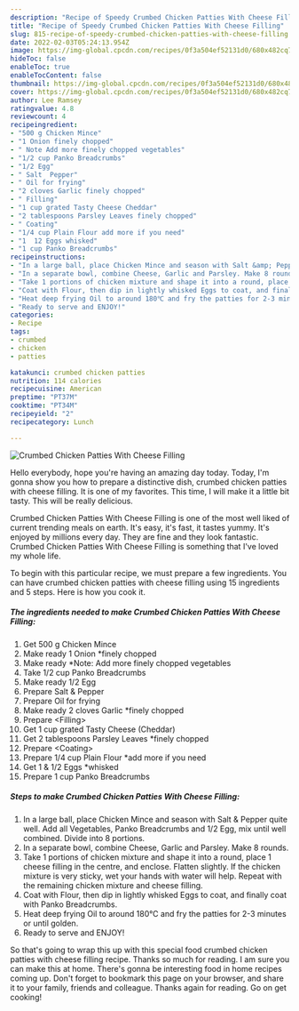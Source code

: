```yaml
---
description: "Recipe of Speedy Crumbed Chicken Patties With Cheese Filling"
title: "Recipe of Speedy Crumbed Chicken Patties With Cheese Filling"
slug: 815-recipe-of-speedy-crumbed-chicken-patties-with-cheese-filling
date: 2022-02-03T05:24:13.954Z
image: https://img-global.cpcdn.com/recipes/0f3a504ef52131d0/680x482cq70/crumbed-chicken-patties-with-cheese-filling-recipe-main-photo.jpg
hideToc: false
enableToc: true
enableTocContent: false
thumbnail: https://img-global.cpcdn.com/recipes/0f3a504ef52131d0/680x482cq70/crumbed-chicken-patties-with-cheese-filling-recipe-main-photo.jpg
cover: https://img-global.cpcdn.com/recipes/0f3a504ef52131d0/680x482cq70/crumbed-chicken-patties-with-cheese-filling-recipe-main-photo.jpg
author: Lee Ramsey
ratingvalue: 4.8
reviewcount: 4
recipeingredient:
- "500 g Chicken Mince"
- "1 Onion finely chopped"
- " Note Add more finely chopped vegetables"
- "1/2 cup Panko Breadcrumbs"
- "1/2 Egg"
- " Salt  Pepper"
- " Oil for frying"
- "2 cloves Garlic finely chopped"
- " Filling"
- "1 cup grated Tasty Cheese Cheddar"
- "2 tablespoons Parsley Leaves finely chopped"
- " Coating"
- "1/4 cup Plain Flour add more if you need"
- "1  12 Eggs whisked"
- "1 cup Panko Breadcrumbs"
recipeinstructions:
- "In a large ball, place Chicken Mince and season with Salt &amp; Pepper quite well. Add all Vegetables, Panko Breadcrumbs and 1/2 Egg, mix until well combined. Divide into 8 portions."
- "In a separate bowl, combine Cheese, Garlic and Parsley. Make 8 rounds."
- "Take 1 portions of chicken mixture and shape it into a round, place 1 cheese filling in the centre, and enclose. Flatten slightly. If the chicken mixture is very sticky, wet your hands with water will help. Repeat with the remaining chicken mixture and cheese filling."
- "Coat with Flour, then dip in lightly whisked Eggs to coat, and finally coat with Panko Breadcrumbs."
- "Heat deep frying Oil to around 180℃ and fry the patties for 2-3 minutes or until golden."
- "Ready to serve and ENJOY!"
categories:
- Recipe
tags:
- crumbed
- chicken
- patties

katakunci: crumbed chicken patties 
nutrition: 114 calories
recipecuisine: American
preptime: "PT37M"
cooktime: "PT34M"
recipeyield: "2"
recipecategory: Lunch

---
```



![Crumbed Chicken Patties With Cheese Filling](https://img-global.cpcdn.com/recipes/0f3a504ef52131d0/680x482cq70/crumbed-chicken-patties-with-cheese-filling-recipe-main-photo.jpg)

Hello everybody, hope you're having an amazing day today. Today, I'm gonna show you how to prepare a distinctive dish, crumbed chicken patties with cheese filling. It is one of my favorites. This time, I will make it a little bit tasty. This will be really delicious.



Crumbed Chicken Patties With Cheese Filling is one of the most well liked of current trending meals on earth. It's easy, it's fast, it tastes yummy. It's enjoyed by millions every day. They are fine and they look fantastic. Crumbed Chicken Patties With Cheese Filling is something that I've loved my whole life.


To begin with this particular recipe, we must prepare a few ingredients. You can have crumbed chicken patties with cheese filling using 15 ingredients and 5 steps. Here is how you cook it.

<!--inarticleads1-->

##### The ingredients needed to make Crumbed Chicken Patties With Cheese Filling:

1. Get 500 g Chicken Mince
1. Make ready 1 Onion *finely chopped
1. Make ready  *Note: Add more finely chopped vegetables
1. Take 1/2 cup Panko Breadcrumbs
1. Make ready 1/2 Egg
1. Prepare  Salt &amp; Pepper
1. Prepare  Oil for frying
1. Make ready 2 cloves Garlic *finely chopped
1. Prepare  &lt;Filling&gt;
1. Get 1 cup grated Tasty Cheese (Cheddar)
1. Get 2 tablespoons Parsley Leaves *finely chopped
1. Prepare  &lt;Coating&gt;
1. Prepare 1/4 cup Plain Flour *add more if you need
1. Get 1 &amp; 1/2 Eggs *whisked
1. Prepare 1 cup Panko Breadcrumbs




<!--inarticleads2-->

##### Steps to make Crumbed Chicken Patties With Cheese Filling:

1. In a large ball, place Chicken Mince and season with Salt &amp; Pepper quite well. Add all Vegetables, Panko Breadcrumbs and 1/2 Egg, mix until well combined. Divide into 8 portions.
1. In a separate bowl, combine Cheese, Garlic and Parsley. Make 8 rounds.
1. Take 1 portions of chicken mixture and shape it into a round, place 1 cheese filling in the centre, and enclose. Flatten slightly. If the chicken mixture is very sticky, wet your hands with water will help. Repeat with the remaining chicken mixture and cheese filling.
1. Coat with Flour, then dip in lightly whisked Eggs to coat, and finally coat with Panko Breadcrumbs.
1. Heat deep frying Oil to around 180℃ and fry the patties for 2-3 minutes or until golden.
1. Ready to serve and ENJOY!



So that's going to wrap this up with this special food crumbed chicken patties with cheese filling recipe. Thanks so much for reading. I am sure you can make this at home. There's gonna be interesting food in home recipes coming up. Don't forget to bookmark this page on your browser, and share it to your family, friends and colleague. Thanks again for reading. Go on get cooking!
